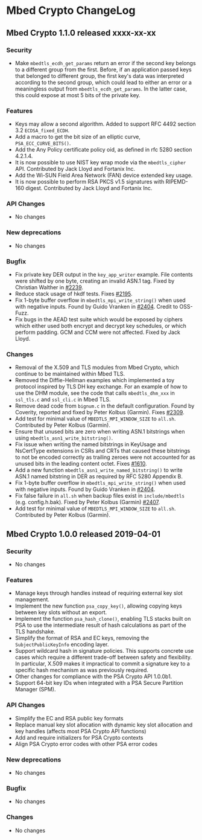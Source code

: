 
# Mbed Crypto ChangeLog


## Mbed Crypto 1.1.0 released xxxx-xx-xx

### Security
 * Make `mbedtls_ecdh_get_params` return an error if the second key
   belongs to a different group from the first. Before, if an application
   passed keys that belonged to different group, the first key's data was
   interpreted according to the second group, which could lead to either an
   error or a meaningless output from `mbedtls_ecdh_get_params`. In the latter
   case, this could expose at most 5 bits of the private key.

### Features
 * Keys may allow a second algorithm. Added to support RFC 4492 section 3.2
   `ECDSA_fixed_ECDH`.
 * Add a macro to get the bit size of an elliptic curve,
   `PSA_ECC_CURVE_BITS()`.
 * Add the Any Policy certificate policy oid, as defined in rfc 5280 section
   4.2.1.4.
 * It is now possible to use NIST key wrap mode via the `mbedtls_cipher` API.
   Contributed by Jack Lloyd and Fortanix Inc.
 * Add the Wi-SUN Field Area Network (FAN) device extended key usage.
 * It is now possible to perform RSA PKCS v1.5 signatures with RIPEMD-160
   digest. Contributed by Jack Lloyd and Fortanix Inc.

### API Changes
 * No changes

### New deprecations
 * No changes

### Bugfix
 * Fix private key DER output in the `key_app_writer` example. File contents
   were shifted by one byte, creating an invalid ASN.1 tag. Fixed by Christian
   Walther in [#2239](https://github.com/ARMmbed/mbedtls/pull/2239).
 * Reduce stack usage of hkdf tests. Fixes
   [#2195](https://github.com/ARMmbed/mbedtls/issues/2195).
 * Fix 1-byte buffer overflow in `mbedtls_mpi_write_string()` when used with
   negative inputs. Found by Guido Vranken in
   [#2404](https://github.com/ARMmbed/mbedtls/issues/2404). Credit to OSS-Fuzz.
 * Fix bugs in the AEAD test suite which would be exposed by ciphers which
   either used both encrypt and decrypt key schedules, or which perform
   padding. GCM and CCM were not affected. Fixed by Jack Lloyd.

### Changes
 * Removal of the X.509 and TLS modules from Mbed Crypto, which continue to be
   maintained within Mbed TLS.
 * Removed the Diffie-Hellman examples which implemented a toy protocol
   inspired by TLS DH key exchange. For an example of how to use the DHM
   module, see the code that calls `mbedtls_dhm_xxx` in `ssl_tls.c` and
   `ssl_cli.c` in Mbed TLS.
 * Remove dead code from `bignum.c` in the default configuration. Found by
   Coverity, reported and fixed by Peter Kolbus (Garmin). Fixes
   [#2309](https://github.com/ARMmbed/mbedtls/issues/2309).
 * Add test for minimal value of `MBEDTLS_MPI_WINDOW_SIZE` to `all.sh`.
   Contributed by Peter Kolbus (Garmin).
 * Ensure that unused bits are zero when writing ASN.1 bitstrings when using
   `mbedtls_asn1_write_bitstring()`.
 * Fix issue when writing the named bitstrings in KeyUsage and NsCertType
   extensions in CSRs and CRTs that caused these bitstrings to not be encoded
   correctly as trailing zeroes were not accounted for as unused bits in the
   leading content octet. Fixes [#1610](https://github.com/ARMmbed/mbedtls/issues/1610).
 * Add a new function `mbedtls_asn1_write_named_bitstring()` to write ASN.1
   named bitstring in DER as required by RFC 5280 Appendix B.
 * Fix 1-byte buffer overflow in `mbedtls_mpi_write_string()` when
   used with negative inputs. Found by Guido Vranken in
   [#2404](https://github.com/ARMmbed/mbedtls/issues/2404).
 * Fix false failure in `all.sh` when backup files exist in `include/mbedtls`
   (e.g. config.h.bak). Fixed by Peter Kolbus (Garmin)
   [#2407](https://github.com/ARMmbed/mbedtls/pull/2407).
 * Add test for minimal value of `MBEDTLS_MPI_WINDOW_SIZE` to `all.sh`.
   Contributed by Peter Kolbus (Garmin).


## Mbed Crypto 1.0.0 released 2019-04-01

### Security
 * No changes

### Features
 * Manage keys through handles instead of requiring external key slot
   management.
 * Implement the new function `psa_copy_key()`, allowing copying keys between
   key slots without an export.
 * Implement the function `psa_hash_clone()`, enabling TLS stacks built on PSA
   to use the intermediate result of hash calculations as part of the TLS
   handshake.
 * Simplify the format of RSA and EC keys, removing the `SubjectPublicKeyInfo`
   encoding layer.
 * Support wildcard hash in signature policies. This supports concrete use
   cases which require a different trade-off between safety and flexibility. In
   particular, X.509 makes it impractical to commit a signature key to a
   specific hash mechanism as was previously required.
 * Other changes for compliance with the PSA Crypto API 1.0.0b1.
 * Support 64-bit key IDs when integrated with a PSA Secure Partition Manager
   (SPM).

### API Changes
 * Simplify the EC and RSA public key formats
 * Replace manual key slot allocation with dynamic key slot allocation and key
   handles (affects most PSA Crypto API functions)
 * Add and require initializers for PSA Crypto contexts
 * Align PSA Crypto error codes with other PSA error codes

### New deprecations
 * No changes

### Bugfix
 * No changes

### Changes
 * No changes
